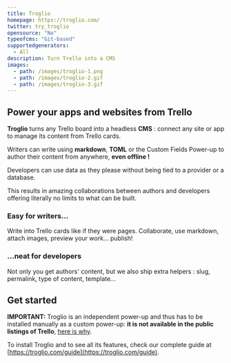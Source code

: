 ```yaml
---
title: Troglio
homepage: https://troglio.com/
twitter: try_troglio
opensource: "No"
typeofcms: "Git-based"
supportedgenerators:
  - All
description: Turn Trello into a CMS
images:
  - path: /images/troglio-1.png
  - path: /images/troglio-2.gif
  - path: /images/troglio-3.gif
---
```


## Power your apps and websites from Trello

**Troglio** turns any Trello board into a headless **CMS** : connect any site or app to manage its content from Trello cards.

Writers can write using **markdown**, **TOML** or the Custom Fields Power-up to author their content from anywhere, **even offline !**

Developers can use data as they please without being tied to a provider or a database.

This results in amazing collaborations between authors and developers offering literally no limits to what can be built.

### Easy for writers...

Write into Trello cards like if they were pages. Collaborate, use markdown, attach images, preview your work... publish!

### ...neat for developers
Not only you get authors' content, but we also ship extra helpers : slug, permalink, type of content, template...

## Get started

**IMPORTANT:** Troglio is an independent power-up and thus has to be installed manually as a custom power-up: **it is not available in the public listings of Trello**, [here is why](https://github.com/Troglio/troglio#user-content-why-troglio-is-not-available-directly-into-trello-).

To install Troglio and to see all its features, check our complete guide at [https://troglio.com/guide](https://troglio.com/guide).
